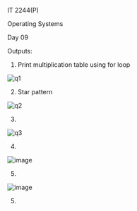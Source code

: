 IT 2244(P)

Operating Systems

Day 09

Outputs:

1) Print multiplication table using for loop

![q1](https://github.com/user-attachments/assets/2d38ae68-28ef-4383-9c10-050b4e962ad4)


2) Star pattern
   
![q2](https://github.com/user-attachments/assets/c7a64d83-7d9b-458e-9bd3-a5fe556d3edb)

   
3)
![q3](https://github.com/user-attachments/assets/67721c5c-9e44-4e97-89cd-cf0e212a61bc)

4)
![image](https://github.com/user-attachments/assets/7950f366-a36f-4a72-9a5b-5f445244cc3e)

5)
![image](https://github.com/user-attachments/assets/f9428375-c750-4648-8ca8-0ff3c54f641d)






5)
